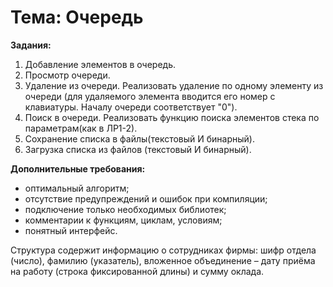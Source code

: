 # Тема: Очередь

**Задания:**

1. Добавление элементов в очередь.
2. Просмотр очереди.
3. Удаление из очереди. Реализовать удаление по одному элементу из очереди (для удаляемого элемента вводится его номер
   с клавиатуры. Началу очереди соответствует "0").
4. Поиск в очереди. Реализовать функцию поиска элементов стека по параметрам(как в ЛР1-2).
5. Сохранение списка в файлы(текстовый И бинарный).
6. Загрузка списка из файлов (текстовый И бинарный).

**Дополнительные требования:**

- оптимальный алгоритм;
- отсутствие предупреждений и ошибок при компиляции;
- подключение только необходимых библиотек;
- комментарии к функциям, циклам, условиям;
- понятный интерфейс.

Структура содержит информацию о сотрудниках фирмы: шифр отдела (число), фамилию (указатель), вложенное объединение –
дату приёма на работу (строка фиксированной длины) и сумму оклада.
